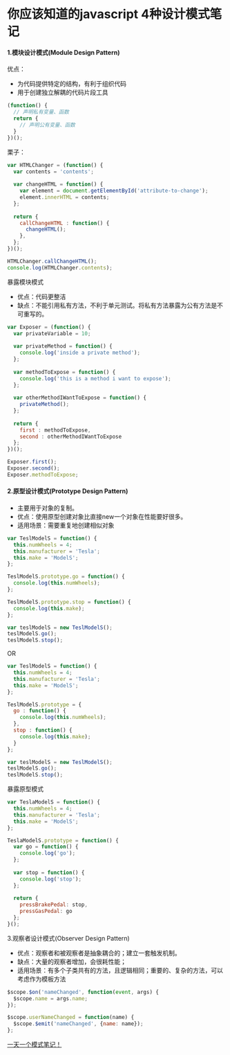 你应该知道的javascript 4种设计模式笔记
==================================

#### 1.模块设计模式(Module Design Pattern)

优点：

* 为代码提供特定的结构，有利于组织代码
* 用于创建独立解耦的代码片段工具

```js
(function() {
  // 声明私有变量、函数
  return {
    // 声明公有变量、函数
  }
})();
```

栗子：

```js
var HTMLChanger = (function() {
  var contents = 'contents';
  
  var changeHTML = function() {
    var element = document.getElementById('attribute-to-change');
    element.innerHTML = contents;
  };
  
  return {
    callChangeHTML : function() {
      changeHTML();
    },
  };
})();

HTMLChanger.callChangeHTML();
console.log(HTMLChanger.contents);
```

暴露模块模式

* 优点：代码更整洁
* 缺点：不能引用私有方法，不利于单元测试。将私有方法暴露为公有方法是不可重写的。

```js
var Exposer = (function() {
  var privateVariable = 10;
  
  var privateMethod = function() {
    console.log('inside a private method');
  };
  
  var methodToExpose = function() {
    console.log('this is a method i want to expose');
  };
  
  var otherMethodIWantToExpose = function() {
    privateMethod();
  };
  
  return {
    first : methodToExpose,
    second : otherMethodIWantToExpose
  };
})();

Exposer.first();
Exposer.second();
Exposer.methodToExpose;
```

#### 2.原型设计模式(Prototype Design Pattern)

* 主要用于对象的复制。
* 优点：使用原型创建对象比直接new一个对象在性能要好很多。
* 适用场景：需要重复地创建相似对象

```js
var TeslModelS = function() {
  this.numWheels = 4;
  this.manufacturer = 'Tesla';
  this.make = 'ModelS';
};

TeslModelS.prototype.go = function() {
  console.log(this.numWheels);
};

TeslModelS.prototype.stop = function() {
  console.log(this.make);
};

var teslModelS = new TeslModelS();
teslModelS.go();
teslModelS.stop();
```

OR

```js
var TeslModelS = function() {
  this.numWheels = 4;
  this.manufacturer = 'Tesla';
  this.make = 'ModelS';
};

TeslModelS.prototype = {
  go : function() {
    console.log(this.numWheels);
  },
  stop : function() {
    console.log(this.make);
  }
};

var teslModelS = new TeslModelS();
teslModelS.go();
teslModelS.stop();
```

暴露原型模式

```js
var TeslaModelS = function() {
  this.numWheels = 4;
  this.manufacturer = 'Tesla';
  this.make = 'ModelS';
};

TeslaModelS.prototype = function() {
  var go = function() {
    console.log('go');
  };
  
  var stop = function() {
    console.log('stop');
  };
  
  return {
    pressBrakePedal: stop,
    pressGasPedal: go
  };
}();
```

3.观察者设计模式(Observer Design Pattern)

* 优点：观察者和被观察者是抽象耦合的；建立一套触发机制。
* 缺点：大量的观察者增加，会很耗性能；
* 适用场景：有多个子类共有的方法，且逻辑相同；重要的、复杂的方法，可以考虑作为模板方法

```js
$scope.$on('nameChanged', function(event, args) {
  $scope.name = args.name;
}); 

$scope.userNameChanged = function(name) {
  $scope.$emit('nameChanged', {name: name});
};
```


[一天一个模式笔记！](https://scotch.io/bar-talk/4-javascript-design-patterns-you-should-know)




